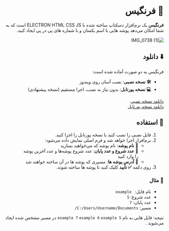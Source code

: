 <div dir="rtl">

# 🍓 فرنگیس

**فرنگیس** یک نرم‌افزار دسکتاپ ساخته شده با ELECTRON HTML CSS JS است که به شما امکان می‌دهد پوشه هایی با اسم یکسان و با شماره های پی در پی ایجاد کنید.  



![IMG_0738 (1)](https://github.com/user-attachments/assets/93259e4b-91ee-4e2b-b2a0-700693c0b3dc)



## ⬇️ دانلود

فرنگیس به دو صورت آماده شده است:  

- **🛠️ نسخه نصبی**: نصب آسان روی ویندوز  
- **💻 نسخه پورتابل**: بدون نیاز به نصب، اجرا مستقیم  (نسخه پیشنهادی)

[دانلود نسخه نصبی](https://github.com/ramihast/farangis/releases/download/v1.0.0/Farangis.Setup.1.0.0.rar)  
[دانلود نسخه پورتابل](https://github.com/ramihast/farangis/releases/download/v1.0.0/Farangis.portable.1.0.0.rar)


## 🚀 استفاده

1. فایل نصبی را نصب کنید یا نسخه پورتابل را اجرا کنید.  
2. نرم‌افزار اجرا خواهد شد و فرم اصلی نمایش داده می‌شود:  
   - 📄 **نام پوشه**: نام پوشه که می‌خواهید بسازید  
   - 🔢 **عدد شروع و عدد پایان**: عدد شروع پوشه‌ها و عدد آخرین پوشه را وارد کنید  
   - 📂 **آدرس پوشه ها**: مسیری که پوشه ها در آن ساخته خواهند شد  
3. روی دکمه **✅ تأیید** کلیک کنید تا پوشه ها ساخته شوند.


### 📝 مثال

- نام فایل: ` example`  
- عدد شروع: `5`  
- عدد پایان: `7`  
- مسیر: `C:/Users/Username/Documents/`  

نتیجه: فایل هایی به نام  `5 example 7` `example 6` `example` در مسیر مشخص شده ایجاد می‌شوند .



